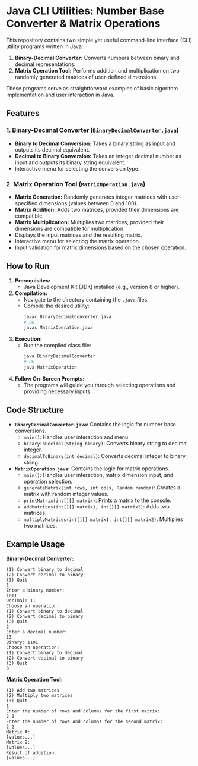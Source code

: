 # Java CLI Utilities: Number Base Converter & Matrix Operations

This repository contains two simple yet useful command-line interface (CLI) utility programs written in Java:

1.  **Binary-Decimal Converter:** Converts numbers between binary and decimal representations.
2.  **Matrix Operation Tool:** Performs addition and multiplication on two randomly generated matrices of user-defined dimensions.

These programs serve as straightforward examples of basic algorithm implementation and user interaction in Java.

## Features

### 1. Binary-Decimal Converter (`BinaryDecimalConverter.java`)

*   **Binary to Decimal Conversion:** Takes a binary string as input and outputs its decimal equivalent.
*   **Decimal to Binary Conversion:** Takes an integer decimal number as input and outputs its binary string equivalent.
*   Interactive menu for selecting the conversion type.

### 2. Matrix Operation Tool (`MatrixOperation.java`)

*   **Matrix Generation:** Randomly generates integer matrices with user-specified dimensions (values between 0 and 100).
*   **Matrix Addition:** Adds two matrices, provided their dimensions are compatible.
*   **Matrix Multiplication:** Multiplies two matrices, provided their dimensions are compatible for multiplication.
*   Displays the input matrices and the resulting matrix.
*   Interactive menu for selecting the matrix operation.
*   Input validation for matrix dimensions based on the chosen operation.

## How to Run

1.  **Prerequisites:**
    *   Java Development Kit (JDK) installed (e.g., version 8 or higher).
2.  **Compilation:**
    *   Navigate to the directory containing the `.java` files.
    *   Compile the desired utility:
        ```bash
        javac BinaryDecimalConverter.java
        # OR
        javac MatrixOperation.java
        ```
3.  **Execution:**
    *   Run the compiled class file:
        ```bash
        java BinaryDecimalConverter
        # OR
        java MatrixOperation
        ```
4.  **Follow On-Screen Prompts:**
    *   The programs will guide you through selecting operations and providing necessary inputs.

## Code Structure

*   **`BinaryDecimalConverter.java`:** Contains the logic for number base conversions.
    *   `main()`: Handles user interaction and menu.
    *   `binaryToDecimal(String binary)`: Converts binary string to decimal integer.
    *   `decimalToBinary(int decimal)`: Converts decimal integer to binary string.
*   **`MatrixOperation.java`:** Contains the logic for matrix operations.
    *   `main()`: Handles user interaction, matrix dimension input, and operation selection.
    *   `generateMatrix(int rows, int cols, Random random)`: Creates a matrix with random integer values.
    *   `printMatrix(int[][] matrix)`: Prints a matrix to the console.
    *   `addMatrices(int[][] matrix1, int[][] matrix2)`: Adds two matrices.
    *   `multiplyMatrices(int[][] matrix1, int[][] matrix2)`: Multiplies two matrices.

## Example Usage

**Binary-Decimal Converter:**

```Choose an operation:
(1) Convert binary to decimal
(2) Convert decimal to binary
(3) Quit
1
Enter a binary number:
1011
Decimal: 11
Choose an operation:
(1) Convert binary to decimal
(2) Convert decimal to binary
(3) Quit
2
Enter a decimal number:
13
Binary: 1101
Choose an operation:
(1) Convert binary to decimal
(2) Convert decimal to binary
(3) Quit
3
```

**Matrix Operation Tool:**

```Choose an operation:
(1) Add two matrices
(2) Multiply two matrices
(3) Quit
1
Enter the number of rows and columns for the first matrix:
2 2
Enter the number of rows and columns for the second matrix:
2 2
Matrix A:
[values...]
Matrix B:
[values...]
Result of addition:
[values...]
```
